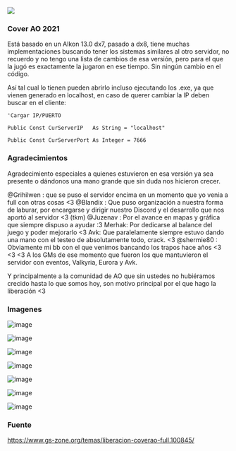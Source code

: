 <img src="https://i.imgur.com/G3xznNE.png"></img>

### Cover AO 2021

Está basado en un Alkon 13.0 dx7, pasado a dx8, tiene muchas implementaciones buscando tener los sistemas similares al otro servidor, no recuerdo y no tengo una lista de cambios de esa versión, pero para el que la jugó es exactamente la jugaron en ese tiempo. Sin ningún cambio en el código.

Así tal cual lo tienen pueden abrirlo incluso ejecutando los .exe, ya que vienen generado en localhost, en caso de querer cambiar la IP deben buscar en el cliente:

`'Cargar IP/PUERTO`

`Public Const CurServerIP   As String = "localhost"`

`Public Const CurServerPort As Integer = 7666`

### Agradecimientos

Agradecimiento especiales a quienes estuvieron en esa versión ya sea presente o dándonos una mano grande que sin duda nos hicieron crecer.

@Grihilwen : que se puso el servidor encima en un momento que yo venia a full con otras cosas <3
@Blandix : Que puso organización a nuestra forma de laburar, por encargarse y dirigir nuestro Discord y el desarrollo que nos aportó al servidor <3 (tkm)
@Juzenav : Por el avance en mapas y gráfica que siempre dispuso a ayudar :3
Merhak: Por dedicarse al balance del juego y poder mejorarlo <3
Avk: Que paralelamente siempre estuvo dando una mano con el testeo de absolutamente todo, crack. <3
@shermie80 : Obviamente mi bb con el que venimos bancando los trapos hace años <3 <3 <3
A los GMs de ese momento que fueron los que mantuvieron el servidor con eventos, Valkyria, Eurora y Avk.

Y principalmente a la comunidad de AO que sin ustedes no hubiéramos crecido hasta lo que somos hoy, son motivo principal por el que hago la liberación <3

### Imagenes

![image](https://github.com/Comunidad-Winter/CoverAO/assets/1338437/051a2354-5df7-4112-b48c-ccb1c18b636b)

![image](https://github.com/Comunidad-Winter/CoverAO/assets/1338437/47fc37bf-c77d-4f59-a627-9b536d1146dd)

![image](https://github.com/Comunidad-Winter/CoverAO/assets/1338437/d5e6e375-cd61-425a-afb3-af6cff3f9690)

![image](https://github.com/Comunidad-Winter/CoverAO/assets/1338437/1481d48d-9a65-4b07-8df9-8e7df817ea84)

![image](https://github.com/Comunidad-Winter/CoverAO/assets/1338437/128b976b-b4fa-43dc-8232-630c62a19494)

![image](https://github.com/Comunidad-Winter/CoverAO/assets/1338437/f68ddaf0-9cb7-44b0-bced-72298bbc9b1c)

![image](https://github.com/Comunidad-Winter/CoverAO/assets/1338437/00975cd5-4cbd-46b0-9991-5be90d71a2b9)

### Fuente

https://www.gs-zone.org/temas/liberacion-coverao-full.100845/
